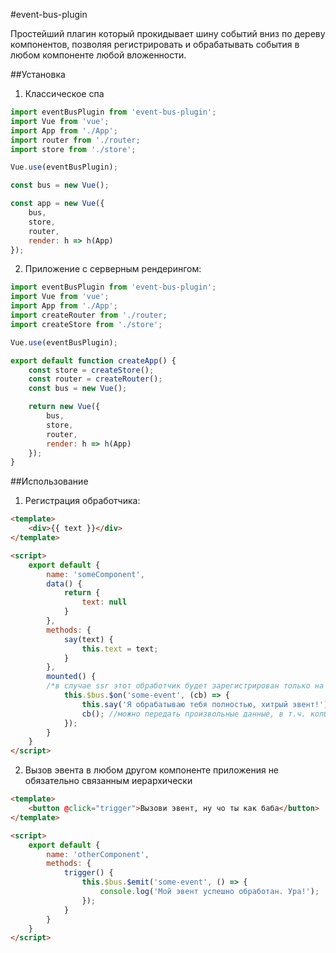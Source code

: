 #event-bus-plugin

Простейший плагин который прокидывает шину событий вниз по дереву компонентов, позволяя регистрировать и обрабатывать события в любом компоненте любой вложенности. 

##Установка 

1) Классическое спа

```javascript 
import eventBusPlugin from 'event-bus-plugin'; 
import Vue from 'vue'; 
import App from './App';
import router from './router;
import store from './store';

Vue.use(eventBusPlugin); 

const bus = new Vue(); 

const app = new Vue({
    bus, 
    store, 
    router, 
    render: h => h(App)
});

```

2) Приложение с серверным рендерингом:

```javascript 
import eventBusPlugin from 'event-bus-plugin'; 
import Vue from 'vue'; 
import App from './App';
import createRouter from './router;
import createStore from './store';

Vue.use(eventBusPlugin);

export default function createApp() {
    const store = createStore();
    const router = createRouter(); 
    const bus = new Vue(); 

    return new Vue({
        bus, 
        store, 
        router, 
        render: h => h(App)
    });
}
```

##Использование 

1) Регистрация обработчика:

```html
<template>
    <div>{{ text }}</div>
</template>

<script>
    export default {
        name: 'someComponent', 
        data() {
            return {
                text: null
            }
        }, 
        methods: {
            say(text) {
                this.text = text; 
            }
        }, 
        mounted() { 
        /*в случае ssr этот обработчик будет зарегистрирован только на клиенте*/
            this.$bus.$on('some-event', (cb) => {
                this.say('Я обрабатываю тебя полностью, хитрый эвент!');
                cb(); //можно передать произвольные данные, в т.ч. колбэк который будет вызван после обработки эвента 
            }); 
        }
    }
</script>
```


2) Вызов эвента в любом другом компоненте приложения не обязательно связанным иерархически 


```html 
<template>
    <button @click="trigger">Вызови эвент, ну чо ты как баба</button>
</template>

<script>
    export default {
        name: 'otherComponent', 
        methods: {
            trigger() {
                this.$bus.$emit('some-event', () => {
                    console.log('Мой эвент успешно обработан. Ура!');
                });
            }
        }
    }
</script>
```